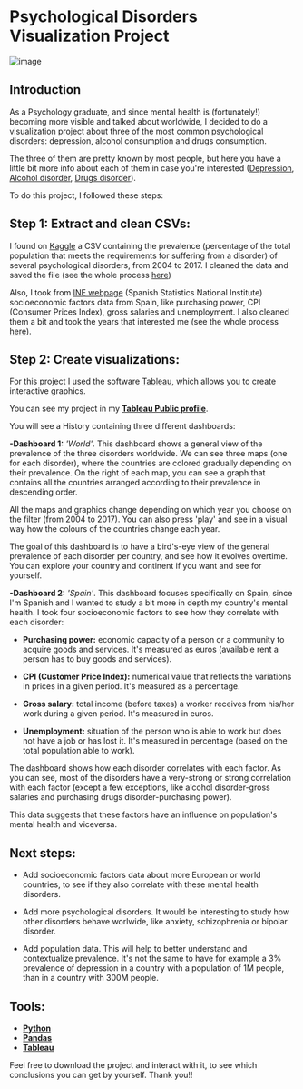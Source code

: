 # Psychological Disorders Visualization Project

![image](https://github.com/davidfernandez1619/Dashboard-Project/assets/38441372/e8f01b62-93ca-4f68-b42b-5caea633e1ef)


## Introduction

As a Psychology graduate, and since mental health is (fortunately!) becoming more visible and talked about worldwide, I decided to do a visualization project about three of the most common psychological disorders: depression, alcohol consumption and drugs consumption. 

The three of them are pretty known by most people, but here you have a little bit more info about each of them in case you're interested ([Depression](https://www.psychiatry.org/patients-families/depression/what-is-depression), [Alcohol disorder](https://www.mayoclinic.org/diseases-conditions/alcohol-use-disorder/symptoms-causes/syc-20369243), [Drugs disorder](https://www.mayoclinic.org/diseases-conditions/drug-addiction/symptoms-causes/syc-20365112)). 

To do this project, I followed these steps:

## Step 1: Extract and clean CSVs:

I found on [Kaggle](https://www.kaggle.com/) a CSV containing the prevalence (percentage of the total population that meets the requirements for suffering from a disorder) of several psychological disorders, from 2004 to 2017. I cleaned the data and saved the file (see the whole process [here](https://github.com/davidfernandez1619/Dashboard-Project/blob/main/Notebooks/1-%20Cleaning.ipynb))

Also, I took from [INE webpage](https://ine.es/) (Spanish Statistics National Institute) socioeconomic factors data from Spain, like purchasing power, CPI (Consumer Prices Index), gross salaries and unemployment. I also cleaned them a bit and took the years that interested me (see the whole process [here](https://github.com/davidfernandez1619/Dashboard-Project/blob/main/Notebooks/3-%20Socioeconomic%20data.ipynb)). 

## Step 2: Create visualizations:

For this project I used the software [Tableau](https://www.tableau.com/es-es), which allows you to create interactive graphics. 

You can see my project in my [**Tableau Public profile**](https://public.tableau.com/app/profile/david.fern.ndez6995/viz/ProyectoVisualizacin_16929574674720/Historia1). 

You will see a History containing three different dashboards:

**-Dashboard 1:** *'World'*. This dashboard shows a general view of the prevalence of the three disorders worldwide. We can see three maps (one for each disorder), where the countries are colored gradually depending on their prevalence. On the right of each map, you can see a graph that contains all the countries arranged according to their prevalence in descending order. 

All the maps and graphics change depending on which year you choose on the filter (from 2004 to 2017). You can also press 'play' and see in a visual way how the colours of the countries change each year. 

The goal of this dashboard is to have a bird's-eye view of the general prevalence of each disorder per country, and see how it evolves overtime. You can explore your country and continent if you want and see for yourself. 

**-Dashboard 2:** *'Spain'*. This dashboard focuses specifically on Spain, since I'm Spanish and I wanted to study a bit more in depth my country's mental health. I took four socioeconomic factors to see how they correlate with each disorder: 

* **Purchasing power:** economic capacity of a person or a community to acquire goods and services. It's measured as euros (available rent a person has to buy goods and services). 

* **CPI (Customer Price Index):** numerical value that reflects the variations in prices in a given period. It's measured as a percentage.
  
* **Gross salary:** total income (before taxes) a worker receives from his/her work during a given period. It's measured in euros. 

* **Unemployment:** situation of the person who is able to work but does not have a job or has lost it. It's measured in percentage (based on the total population able to work). 

The dashboard shows how each disorder correlates with each factor. As you can see, most of the disorders have a very-strong or strong correlation with each factor (except a few exceptions, like alcohol disorder-gross salaries and purchasing drugs disorder-purchasing power). 

This data suggests that these factors have an influence on population's mental health and viceversa. 

## Next steps: 

* Add socioeconomic factors data about more European or world countries, to see if they also correlate with these mental health disorders. 

* Add more psychological disorders. It would be interesting to study how other disorders behave worlwide, like anxiety, schizophrenia or bipolar disorder.

* Add population data. This will help to better understand and contextualize prevalence. It's not the same to have for example a 3% prevalence of depression in a country with a population of 1M people, than in a country with 300M people.

## Tools: 

* [**Python**](https://www.python.org/)
* [**Pandas**](https://pandas.pydata.org/)
* [**Tableau**](https://www.tableau.com/es-es)


Feel free to download the project and interact with it, to see which conclusions you can get by yourself. Thank you!!



